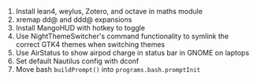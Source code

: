 1. Install lean4, weylus, Zotero, and octave in maths module
2. xremap dd@ and ddd@ expansions
3. Install MangoHUD with hotkey to toggle
4. Use NightThemeSwitcher's command functionality to symlink the correct GTK4 themes when switching themes
5. Use AirStatus to show airpod charge in status bar in GNOME on laptops
6. Set default Nautilus config with dconf
7. Move bash `buildPrompt()` into `programs.bash.promptInit`
